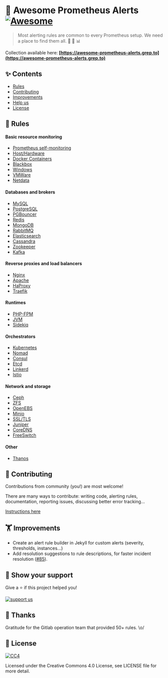 # 👋 Awesome Prometheus Alerts [![Awesome](https://awesome.re/badge-flat.svg)](https://awesome.re)

> Most alerting rules are common to every Prometheus setup. We need a place to find them all. 🤘 🚨 📊

Collection available here: **[https://awesome-prometheus-alerts.grep.to](https://awesome-prometheus-alerts.grep.to)**

## ✨ Contents

- [Rules](#-rules)
- [Contributing](#-contributing)
- [Improvements](#-improvements)
- [Help us](#-show-your-support)
- [License](#-license)

## 🚨 Rules

#### Basic resource monitoring

- [Prometheus self-monitoring](https://awesome-prometheus-alerts.grep.to/rules#prometheus-internals)
- [Host/Hardware](https://awesome-prometheus-alerts.grep.to/rules#host-and-hardware)
- [Docker Containers](https://awesome-prometheus-alerts.grep.to/rules#docker-containers)
- [Blackbox](https://awesome-prometheus-alerts.grep.to/rules#blackbox)
- [Windows](https://awesome-prometheus-alerts.grep.to/rules#windows-server)
- [VMWare](https://awesome-prometheus-alerts.grep.to/rules#vmware)
- [Netdata](https://awesome-prometheus-alerts.grep.to/rules#netdata)

#### Databases and brokers

- [MySQL](https://awesome-prometheus-alerts.grep.to/rules#mysql)
- [PostgreSQL](https://awesome-prometheus-alerts.grep.to/rules#postgresql)
- [PGBouncer](https://awesome-prometheus-alerts.grep.to/rules#pgbouncer)
- [Redis](https://awesome-prometheus-alerts.grep.to/rules#redis)
- [MongoDB](https://awesome-prometheus-alerts.grep.to/rules#mongodb)
- [RabbitMQ](https://awesome-prometheus-alerts.grep.to/rules#rabbitmq)
- [Elasticsearch](https://awesome-prometheus-alerts.grep.to/rules#elasticsearch)
- [Cassandra](https://awesome-prometheus-alerts.grep.to/rules#cassandra)
- [Zookeeper](https://awesome-prometheus-alerts.grep.to/rules#zookeeper)
- [Kafka](https://awesome-prometheus-alerts.grep.to/rules#kafka)

#### Reverse proxies and load balancers

- [Nginx](https://awesome-prometheus-alerts.grep.to/rules#nginx)
- [Apache](https://awesome-prometheus-alerts.grep.to/rules#apache)
- [HaProxy](https://awesome-prometheus-alerts.grep.to/rules#haproxy)
- [Traefik](https://awesome-prometheus-alerts.grep.to/rules#traefik)

#### Runtimes

- [PHP-FPM](https://awesome-prometheus-alerts.grep.to/rules#php-fpm)
- [JVM](https://awesome-prometheus-alerts.grep.to/rules#jvm)
- [Sidekiq](https://awesome-prometheus-alerts.grep.to/rules#sidekiq)

#### Orchestrators
- [Kubernetes](https://awesome-prometheus-alerts.grep.to/rules#kubernetes)
- [Nomad](https://awesome-prometheus-alerts.grep.to/rules#nomad)
- [Consul](https://awesome-prometheus-alerts.grep.to/rules#consul)
- [Etcd](https://awesome-prometheus-alerts.grep.to/rules#etcd)
- [Linkerd](https://awesome-prometheus-alerts.grep.to/rules#linkerd)
- [Istio](https://awesome-prometheus-alerts.grep.to/rules#istio)

#### Network and storage

- [Ceph](https://awesome-prometheus-alerts.grep.to/rules#ceph)
- [ZFS](https://awesome-prometheus-alerts.grep.to/rules#zfs)
- [OpenEBS](https://awesome-prometheus-alerts.grep.to/rules#openebs)
- [Minio](https://awesome-prometheus-alerts.grep.to/rules#minio)
- [SSL/TLS](https://awesome-prometheus-alerts.grep.to/rules#ssl/tls)
- [Juniper](https://awesome-prometheus-alerts.grep.to/rules#juniper)
- [CoreDNS](https://awesome-prometheus-alerts.grep.to/rules#coredns)
- [FreeSwitch](https://awesome-prometheus-alerts.grep.to/rules#freeswitch)

#### Other

- [Thanos](https://awesome-prometheus-alerts.grep.to/rules#thanos)

## 🤝 Contributing

Contributions from community (you!) are most welcome!

There are many ways to contribute: writing code, alerting rules, documentation, reporting issues, discussing better error tracking...

[Instructions here](CONTRIBUTING.md)

## 🏋️ Improvements

- Create an alert rule builder in Jekyll for custom alerts (severity, thresholds, instances...)
- Add resolution suggestions to rule descriptions, for faster incident resolution ([#85](https://github.com/samber/awesome-prometheus-alerts/issues/85)).

## 💫 Show your support

Give a ⭐️ if this project helped you!

[![support us](https://c5.patreon.com/external/logo/become_a_patron_button.png)](https://www.patreon.com/samber)

## 👏 Thanks

Gratitude for the Gitlab operation team that provided 50+ rules. \o/

## 📝 License

[![CC4](https://mirrors.creativecommons.org/presskit/cc.srr.primary.svg)](https://creativecommons.org/licenses/by/4.0/legalcode)

Licensed under the Creative Commons 4.0 License, see LICENSE file for more detail.
